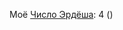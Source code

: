 Моё [Число Эрдёша](https://ru.wikipedia.org/wiki/%D0%A7%D0%B8%D1%81%D0%BB%D0%BE_%D0%AD%D1%80%D0%B4%D1%91%D1%88%D0%B0): 4 ()